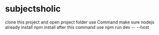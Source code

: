 # subjectsholic


clone this project and open project folder 
use Command
make sure nodejs already install 
npm install 
after this command 
use npm run dev -- --host 
